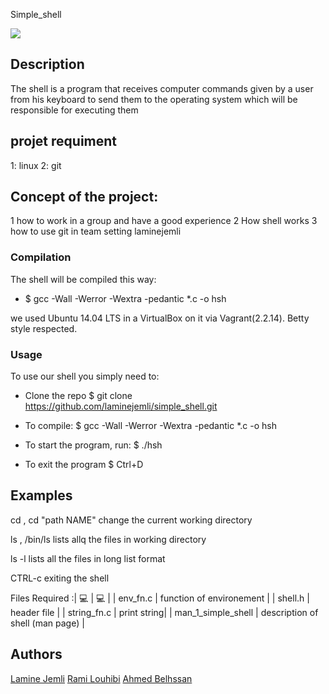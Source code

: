 
Simple_shell

[![](https://i.ibb.co/85CrXXV/shell.jpg)](https://i.ibb.co/85CrXXV/shell.jpg)

## Description 
The shell is a program that receives computer commands given by a user from his keyboard to send them to the operating system which will be responsible for executing them

##  projet requiment 
1: linux
2: git

##  Concept of the project:
1 how to work in a group and have a good experience 2 How shell works 3
how to use git in team setting
laminejemli

### Compilation

The shell will be compiled this way:

- $ gcc -Wall -Werror -Wextra -pedantic *.c -o hsh

we used Ubuntu 14.04 LTS in a VirtualBox on it via Vagrant(2.2.14).
Betty style respected.

### Usage
To use our shell you simply need to:

- Clone the repo
$ git clone https://github.com/laminejemli/simple_shell.git

- To compile:
$ gcc -Wall -Werror -Wextra -pedantic *.c -o hsh

- To start the program, run:
$ ./hsh

- To exit the program
$ Ctrl+D



## Examples
cd , cd "path NAME"
change the current working directory

ls , /bin/ls
lists allq the files in working directory

ls -l
lists all the files in long list format

CTRL-c
exiting the shell

Files Required :| 💻 | 💻 |
| env_fn.c  |  function of environement |
| shell.h | header file |
| string_fn.c |  print string|
|  man_1_simple_shell |  description of shell (man page) |

## Authors 
[Lamine Jemli](https://github.com/laminejemli "Lamine Jemli")
[Rami Louhibi](https://github.com/ramii02 "Rami Louhibi")
[Ahmed Belhssan](https://github.com/ahmed77-jpg "Ahmed Belhssan")







